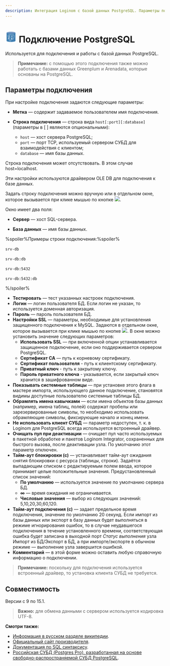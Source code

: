 ```yaml
---
description: Интеграция Loginom с базой данных PostgreSQL. Параметры подключения. Совместимость.
---
```

# ![ ](./../../../images/icons/common/data-sources/db-postgres_default.svg) Подключение PostgreSQL

Используется для подключения и работы с базой данных PostgreSQL.

> **Примечание:** с помощью этого подключения также можно работать с базами данных Greenplum и Arenadata, которые основаны на PostgreSQL.

## Параметры подключения

При настройке подключения задаются следующие параметры:

* **Метка** — содержит задаваемое пользователем имя подключения.
* **Строка подключения** — строка вида `host[:port][:database]` (параметры в [ ] являются опциональными):

  * `host` — хост сервера PostgreSQL;
  * `port` — порт TCP, используемый сервером СУБД для взаимодействия с клиентом;
  * `database` — имя базы данных.

Строка подключения может отсутствовать. В этом случае host=localhost.

Эти настройки используются драйвером OLE DB для подключения к базе данных.

Задать строку подключения можно вручную или в отдельном окне, которое вызывается при клике мышью по кнопке ![ ](./../../../images/extjs-theme/form/open-trigger/open-trigger_default.svg).

Окно имеет два поля:

* **Сервер** — хост SQL-сервера.

* **База данных** — имя базы данных.

%spoiler%Примеры строки подключения:%spoiler%

`srv-db`

`srv-db:db`

`srv-db:5432`

`srv-db:5432:db`

%/spoiler%

* **Тестировать** — тест указанных настроек подключения.
* **Логин** — логин пользователя БД. Если логин не указан, то используется доменная авторизация.
* **Пароль** — пароль пользователя БД.
* **Настройки SSL** — параметры, необходимые для установления защищенного подключения к MySQL. Задаются в отдельном окне, которое вызывается при клике мышью по кнопке ![ ](./../../../images/extjs-theme/form/open-trigger/open-trigger_default.svg). В окне можно установить значение следующих параметров:
  * **Использовать SSL** — при включенной опции устанавливается защищенное подключение, если оно поддерживается сервером PostgreSQL.
  * **Сертификат CA** — путь к корневому сертификату.
  * **Сертификат пользователя** - путь к клиентскому сертификату.
  * **Приватный ключ** - путь к закрытому ключу.
  * **Пароль приватного ключа** - указывается, если закрытый ключ хранится в зашифрованном виде.
* **Показывать системные таблицы** — при установке этого флага в мастере импорта, использующего данное подключение, становятся видимы доступные пользователю системные таблицы БД.
* **Обрамлять имена кавычками** — если имена объектов базы данных (например, имена таблиц, полей) содержат пробелы или зарезервированные символы, то необходимо использовать обрамляющие символы, фиксирующие начало и конец имени.
* **Не использовать клиент СУБД** — параметр недоступен, т. к. в Loginom для PostgreSQL всегда используется встроенный драйвер.
* **Очищать пул при деактивации** — очищает пул часто используемых в пакетной обработке и пакетов Loginom Integrator, сохраненных для быстрого вызова, после деактивации узла. По умолчанию этот параметр отключен.
* **Тайм-аут блокировки (с)** — устанавливает тайм-аут ожидания снятия блокировки с ресурса (таблицы, строки). Задаётся выпадающим списком с редактируемым полем ввода, которое принимает целые положительные значения. Предустановленный список значений:
  * **По умолчанию** — используется значение по умолчанию сервера БД.
  * **∞** — время ожидания не ограничивается.
  * **Числовые значения** — выбор из следующих значений: 5,10,20,30,60,120.
* **Тайм-аут подключения (с)** — задает предельное время подключения, значение по умолчанию 20 секунд. Если импорт из базы данных или экспорт в базу данных будет выполняться в режиме игнорирования ошибок, то в случае неудавшегося подключения в течение установленного времени, соответствующая ошибка будет записана в выходной порт *Статус выполнения* узла Импорт из БД/Экспорт в БД, а при импорте/экспорте в обычном режиме — выполнение узла завершится ошибкой.
* **Комментарий** — в этой форме можно оставить любую справочную информацию о подключении.

> **Примечание:** поскольку для подключения используется встроенный драйвер, то установка клиента СУБД не требуется.

## Совместимость

Версии c 9 по 15.1.

> **Важно:** для обмена данными с сервером используется кодировка UTF-8.

**Смотри также:**

* [Информация в русском разделе википедии](https://ru.wikipedia.org/wiki/PostgreSQL).
* [Официальный сайт производителя](https://www.postgresql.org/).
* [Документация по SQL синтаксису](https://postgrespro.ru/docs/postgresql).
* [Российская СУБД (Postgres Pro), разработанная на основе свободно-распространяемой СУБД PostgreSQL](https://postgrespro.ru/).

